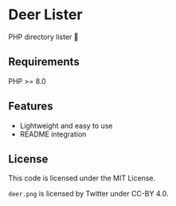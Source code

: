 # Deer Lister
PHP directory lister 🦌

## Requirements
PHP >= 8.0

## Features
 - Lightweight and easy to use
 - README integration

## License

This code is licensed under the MIT License.

`deer.png` is licensed by Twitter under CC-BY 4.0.
